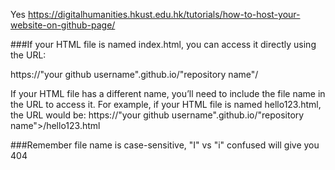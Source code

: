 Yes
https://digitalhumanities.hkust.edu.hk/tutorials/how-to-host-your-website-on-github-page/

###If your HTML file is named index.html, you can access it directly using the URL:


https://"your github username".github.io/"repository name"/

If your HTML file has a different name, you’ll need to include the file name in the URL to access it.
For example, if your HTML file is named hello123.html, the URL would be:
https://"your github username".github.io/"repository name">/hello123.html


###Remember file name is case-sensitive, "I" vs "i" confused will give you 404




